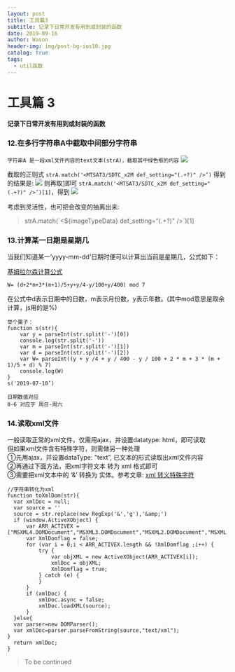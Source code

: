 ```yaml
---
layout: post
title: 工具篇3
subtitle: 记录下日常开发有用到或封装的函数
date: 2019-09-16
author: Wason
header-img: img/post-bg-ios10.jpg
catalog: true
tags:
  - util函数
---
```


# 工具篇 3 #  
**记录下日常开发有用到或封装的函数**

### 12.在多行字符串A中截取中间部分字符串
`字符串A 是一段xml文件内容的text文本(strA)，截取其中绿色框的内容`
![](http://hao419.github.io/img/201909161201.png)

截取的正则式 `strA.match('<MTSAT3/SDTC_x2M def_setting="(.+?)" />’)`
得到的结果是:
![](http://hao419.github.io/img/201909161202.png)
则再取[1]即可 `strA.match('<MTSAT3/SDTC_x2M def_setting="(.+?)" />’)[1]`，得到
![](http://hao419.github.io/img/201909161203.png)

考虑到灵活性，也可把会改变的抽离出来:

>strA.match(\`<${imageTypeData} def_setting="(.+?)" />\`)\[1\]
### 13.计算某一日期是星期几
当我们知道某一'yyyy-mm-dd'日期时便可以计算出当前是星期几，公式如下：

[基姆拉尔森计算公式][1]
```
W= (d+2*m+3*(m+1)/5+y+y/4-y/100+y/400) mod 7
```
在公式中d表示日期中的日数，m表示月份数，y表示年数。(其中mod意思是取余计算，js用的是%)
```
举个栗子：
function s(str){
    var y = parseInt(str.split('-')[0])
    console.log(str.split('-'))
    var m = parseInt(str.split('-')[1])
    var d = parseInt(str.split('-')[2])
    var W= parseInt((y + y /4 + y / 400 - y / 100 + 2 * m + 3 * (m + 1)/5 + d) % 7)
    console.log(W)
}
s('2019-07-10’)

日期数值对应
0-6 对应于 周日-周六
```

### 14.读取xml文件
一般读取正常的xml文件，仅需用ajax，并设置datatype: html，即可读取  
但如果xml文件含有特殊字符，则需做另一种处理  
①先用ajax，并设置dataType: "text”, 已文本的形式读取出xml文件内容  
②再通过下面方法，把xml字符文本 转为 xml 格式即可  
③需要把xml文本中的 ‘&’ 转换为 实体。参考文章: [xml 转义特殊字符][2]
```
//字符串转化为xml
function toXmlDom(str){
  var xmlDoc = null;
  var source = ''
  source = str.replace(new RegExp('&','g'),'&amp;')
  if (window.ActiveXObject) {
      var ARR_ACTIVEX = ["MSXML4.DOMDocument","MSXML3.DOMDocument","MSXML2.DOMDocument","MSXML.DOMDocument","Microsoft.XmlDom"];
      var XmlDomflag = false;
      for (var i = 0;i < ARR_ACTIVEX.length && !XmlDomflag ;i++) {
          try {
              var objXML = new ActiveXObject(ARR_ACTIVEX[i]);
              xmlDoc = objXML;
              XmlDomflag = true;
          } catch (e) {
          }
      }
      if (xmlDoc) {  
          xmlDoc.async = false;
          xmlDoc.loadXML(source);
      }
  }else{
  var parser=new DOMParser();
  var xmlDoc=parser.parseFromString(source,"text/xml");
}
  return xmlDoc;
}
```

>To be continued

[1]: https://baike.baidu.com/item/%E5%9F%BA%E5%A7%86%E6%8B%89%E5%B0%94%E6%A3%AE%E8%AE%A1%E7%AE%97%E5%85%AC%E5%BC%8F/713396?fr=aladdin
[2]: https://www.cnblogs.com/catgatp/p/6403326.html
